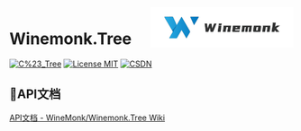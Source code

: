 <img align="right" height="72px" src="https://raw.githubusercontent.com/WineMonk/images/master/blog/post/202407251043371.png">

# Winemonk.Tree

[![C%23_Tree](https://img.shields.io/badge/C%23-Tree-orange.svg)](https://github.com/WineMonk/Winemonk.Tree) [![License MIT](https://img.shields.io/badge/license-MIT-blue.svg)](https://github.com/WineMonk/Winemonk.Tree?tab=MIT-1-ov-file) [![CSDN](https://img.shields.io/badge/CSDN-Winemonk-brightgreen.svg)](https://blog.csdn.net/szy13323042191)

## 📖API文档

[API文档 - WineMonk/Winemonk.Tree Wiki](https://github.com/WineMonk/Winemonk.Tree/wiki)

